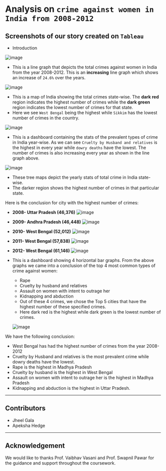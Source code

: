 # Analysis on ```crime against women in India from 2008-2012``` 
## Screenshots of our story created on ```Tableau``` 

- Introduction 

![image](https://user-images.githubusercontent.com/84583787/144642212-998e176f-4fe9-4d68-9ad7-82436546f088.png)

- This is a line graph that depicts the total crimes against women in India from the year 2008-2012. This is an **increasing** line graph which shows an increase of ```24.6%``` over the years. 

![image](https://user-images.githubusercontent.com/84583787/144642383-55999fe3-4f35-430c-982e-cb8459670b1a.png)

- This is a map of India showing the total crimes state-wise. The **dark red** region indicates the highest number of crimes while the **dark green** region indicates the lowest number of crimes for that state. 
- Here we see ```West Bengal``` being the highest while ```Sikkim``` has the lowest number of crimes in the country.

![image](https://user-images.githubusercontent.com/84583787/144642456-64e637d2-1202-48ad-9a94-02ad3a5c7d9f.png)

- This is a dashboard containing the stats of the prevalent types of crime in India year-wise. As we can see ```Cruelty by Husband and relatives``` is the highest in every year while ```dowry deaths``` have the lowest. The number of crimes is also increasing every year as shown in the line graph above. 

![image](https://user-images.githubusercontent.com/84583787/144642534-6303ea80-86d1-4d23-983e-db4eaf315807.png)

- These tree maps depict the yearly stats of total crime in India state-wise. 
- The darker region shows the highest number of crimes in that particular state. 

Here is the conclusion for city with the highest number of crimes: 
   - **2008- Uttar Pradesh (46,376)** 
   ![image](https://user-images.githubusercontent.com/84583787/144642720-bdbe6ff2-68f2-4e3d-a8aa-aadfdbebd986.png)
   
   - **2009- Andhra Pradesh (46,448)** 
   ![image](https://user-images.githubusercontent.com/84583787/144642812-431515da-7c37-49c8-b31c-85bf78c1c528.png)
   
   - **2010- West Bengal (52,012)**
   ![image](https://user-images.githubusercontent.com/84583787/144642918-371c8bdd-28fc-4abb-b43f-d7f011109384.png)
   
   - **2011- West Bengal (57,838)** 
   ![image](https://user-images.githubusercontent.com/84583787/144643007-301ae172-19a9-45b9-8e02-fab445bcad1b.png)
   
   - **2012- West Bengal (61,146)**
   ![image](https://user-images.githubusercontent.com/84583787/144643274-c99802e5-e2b9-4580-8fcf-81a9c019428f.png)
   
- This is a dashboard showing 4 horizontal bar graphs. From the above graphs we came into a conclusion of the top 4 most common types of crime against women: 
  - Rape
  -	Cruelty by husband and relatives 
  -	Assault on women with intent to outrage her 
  -	Kidnapping and abduction 
  -	Out of these 4 crimes, we chose the Top 5 cities that have the highest number of these specified crimes. 
  -	Here dark red is the highest while dark green is the lowest number of crimes.
  
  ![image](https://user-images.githubusercontent.com/84583787/144645718-cbefa402-6491-4c1e-bfe2-aabe6f005d94.png)
  
We have the following conclusion: 
-	West Bengal has had the highest number of crimes from the year 2008-2012 
-	Cruelty by Husband and relatives is the most prevalent crime while dowry deaths have the lowest. 
-	Rape is the highest in Madhya Pradesh 
-	Cruelty by husband is the highest in West Bengal 
-	Assault on women with intent to outrage her is the highest in Madhya Pradesh 
- Kidnapping and abduction is the highest in Uttar Pradesh.

---
## Contributors 
- Jheel Gala 
- Apeksha Hedge
--- 
## Acknowledgement
We would like to thanks Prof. Vaibhav Vasani and Prof. Swapnil Pawar for the guidance and support throughout the coursework.

 

   





